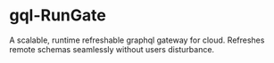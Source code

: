 # gql-RunGate

A scalable, runtime refreshable graphql gateway for cloud. Refreshes remote schemas seamlessly without users disturbance.
